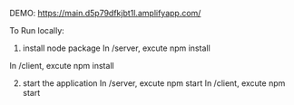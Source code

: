 DEMO:
https://main.d5p79dfkjbt1l.amplifyapp.com/

To Run locally:

1. install node package
In /server, excute npm install 

In /client, excute npm install

2. start the application
In /server, excute npm start
In /client, excute npm start

